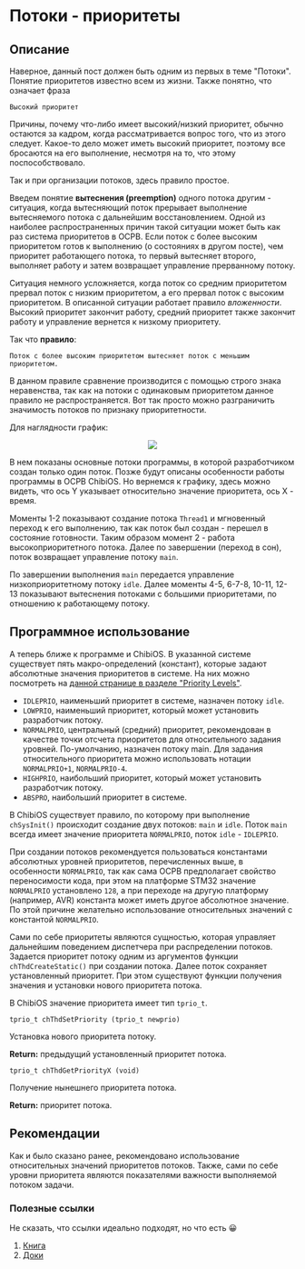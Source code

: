 # Потоки - приоритеты

## Описание

Наверное, данный пост должен быть одним из первых в теме "Потоки". Понятие приоритетов известно всем из жизни. Также понятно, что означает фраза

	Высокий приоритет

Причины, почему что-либо имеет высокий/низкий приоритет, обычно остаются за кадром, когда рассматривается вопрос того, что из этого следует. Какое-то дело может иметь высокий приоритет, поэтому все бросаются на его выполнение, несмотря на то, что этому поспособствовало.

Так и при организации потоков, здесь правило простое.

Введем понятие **вытеснения (preemption)** одного потока другим - ситуация, когда вытесняющий поток прерывает выполнение вытесняемого потока с дальнейшим восстановлением. Одной из наиболее распространенных причин такой ситуации может быть как раз система приоритетов в ОСРВ. Если поток с более высоким приоритетом готов к выполнению (о состояниях в другом посте), чем приоритет работающего потока, то первый вытесняет второго, выполняет работу и затем возвращает управление прерванному потоку.

Ситуация немного усложняется, когда поток со средним приоритетом прервал поток с низким приоритетом, а его прервал поток с высоким приоритетом. В описанной ситуации работает правило *вложенности*. Высокий приоритет закончит работу, средний приоритет также закончит работу и управление вернется к низкому приоритету.

Так что **правило**:

	Поток с более высоким приоритетом вытесняет поток с меньшим приоритетом.

В данном правиле сравнение производится с помощью строго знака неравенства, так как на потоки с одинаковым приоритетом данное правило не распространяется. Вот так просто можно разграничить значимость потоков по признаку приоритетности.

Для наглядности график:

<p align="center">
<img src="http://www.playembedded.org/blog/wp-content/uploads/2016/10/Example-1-threads-flow.png">
</p>

В нем показаны основные потоки программы, в которой разработчиком создан только один поток. Позже будут описаны особенности работы программы в ОСРВ ChibiOS. Но вернемся к графику, здесь можно видеть, что ось Y указывает относительно значение приоритета, ось X - время.

Моменты 1-2 показывают создание потока `Thread1` и мгновенный переход к его выполнению, так как поток был создан - перешел в состояние готовности. Таким образом момент 2 - работа высокоприоритетного потока. Далее по завершении (переход в сон), поток возвращает управление потоку `main`.

По завершении выполнения `main` передается управление низкоприоритетному потоку `idle`. Далее моменты 4-5, 6-7-8, 10-11, 12-13 показывают вытеснения потоками с большими приоритетами, по отношению к работающему потоку.

## Программное использование

А теперь ближе к программе и ChibiOS.
В указанной системе существует пять макро-определений (констант), которые задают абсолютные значения приоритетов в системе. На них можно посмотреть на [данной странице в разделе "Priority Levels"](http://chibios.sourceforge.net/docs3/rt/concepts.html).

+ `IDLEPRIO`, наименьший приоритет в системе, назначен потоку `idle`.
+ `LOWPRIO`, наименьший приоритет, который может установить разработчик потоку.
+ `NORMALPRIO`, центральный (средний) приоритет, рекомендован в качестве точки отсчета приоритетов для относительного задания уровней. По-умолчанию, назначен потоку main. Для задания относительного приоритета можно использовать нотации `NORMALPRIO+1`, `NORMALPRIO-4`.
+ `HIGHPRIO`, наибольший приоритет, который может установить разработчик потоку.
+ `ABSPRO`, наибольший приоритет в системе.

В ChibiOS существует правило, по которому при выполнение `chSysInit()` происходит создание двух потоков: `main` и `idle`. Поток `main` всегда имеет значение приоритета `NORMALPRIO`, поток `idle` - `IDLEPRIO`.

При создании потоков рекомендуется пользоваться константами абсолютных уровней приоритетов, перечисленных выше, в особенности `NORMALPRIO`, так как сама ОСРВ предполагает свойство переносимости кода, при этом на платформе STM32 значение `NORMALPRIO` установлено `128`, а при переходе на другую платформу (например, AVR) константа может иметь другое абсолютное значение. По этой причине желательно использование относительных значений с константой `NORMALPRIO`.

Сами по себе приоритеты являются сущностью, которая управляет дальнейшим поведением диспетчера при распределении потоков. Задается приоритет потоку одним из аргументов функции `chThdCreateStatic()` при создании потока. Далее поток сохраняет установленный приоритет. При этом существуют функции получения значения и установки нового приоритета потока.

В ChibiOS значение приоритета имеет тип `tprio_t`.

```
tprio_t chThdSetPriority (tprio_t newprio)
```

Установка нового приоритета потоку.

**Return:**
	предыдущий установленный приоритет потока.

```
tprio_t chThdGetPriorityX (void)
```

Получение нынешнего приоритета потока.

**Return:**
	 приоритет потока.

## Рекомендации

Как и было сказано ранее, рекомендовано использование относительных значений приоритетов потоков. Также, сами по себе уровни приоритета являются показателями важности выполняемой потоком задачи.

### Полезные ссылки
Не сказать, что ссылки идеально подходят, но что есть :grinning: 

1. [Книга](http://www.chibios.org/dokuwiki/doku.php?id=chibios:book:kernel_threading#priority_management)
2. [Доки](http://chibios.sourceforge.net/docs3/rt/group__scheduler.html)